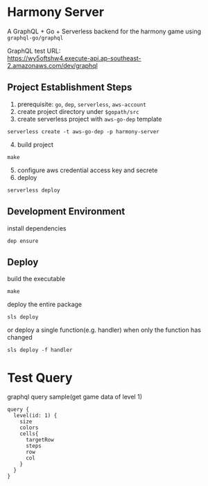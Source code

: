 # Harmony Server
A GraphQL + Go + Serverless backend for the harmony game using `graphql-go/graphql`  

GraphQL test URL:  
https://wy5oftshw4.execute-api.ap-southeast-2.amazonaws.com/dev/graphql

## Project Establishment Steps
1. prerequisite: `go`, `dep`, `serverless`, `aws-account`
2. create project directory under `$gopath/src`
3. create serverless project with `aws-go-dep` template
```
serverless create -t aws-go-dep -p harmony-server
```
4. build project
```
make
```
5. configure aws credential access key and secrete
6. deploy
```
serverless deploy
```

## Development Environment
install dependencies
```
dep ensure
```

## Deploy
build the executable
```
make
```

deploy the entire package
```
sls deploy
```

or deploy a single function(e.g. handler) when only the function has changed
```
sls deploy -f handler
```

# Test Query
graphql query sample(get game data of level 1)
```
query {
  level(id: 1) {
    size
    colors
    cells{
      targetRow
      steps
      row
      col
    }            
  }
}
```

